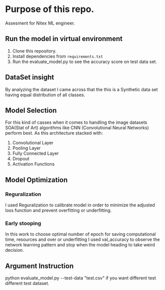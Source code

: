 # Purpose of this repo.

Assesment for Nitex ML engineer.

## Run the model in virtual environment

1. Clone this repository.
2. Install dependencies from `requirements.txt`
3. Run the evaluate_model.py to see the accuracy score on test data set.

## DataSet insight

By analyzing the dataset I came across that the this is a Synthetic data set having equal distribution of all classes. 

## Model  Selection

For this kind of casses when it comes to handling the image datasets SOA(Stat of Art) algorithms like CNN (Convolutional Neural Networks) perform best.
As this architecture stacked with:
1. Convolutional Layer
2. Pooling Layer
3. Fully Connected Layer
4. Dropout
5. Activation Functions
   

## Model Optimization

### Reguralization
I used Reguralization to calibrate model in order to minimize the adjusted loss function and prevent overfitting or underfitting.

### Early stooping

In this work to choose optimal number of epoch for saving computational time, resources and over or underfitting I used val_accuracy to observe the network learning pattern and stop when the model heading to take weird decision.

## Argument Instruction

python evaluate_model.py --test-data "test.csv" if you want different test different test dataset.
